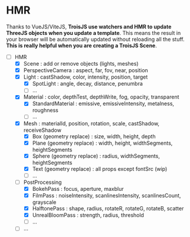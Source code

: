 # HMR

Thanks to VueJS/ViteJS, **TroisJS use watchers and HMR to update ThreeJS objects when you update a template**. This means the result in your browser will be automatically updated without reloading all the stuff. **This is really helpful when you are creating a TroisJS Scene**.

- [ ] HMR
  - [x] Scene : add or remove objects (lights, meshes)
  - [x] PerspectiveCamera : aspect, far, fov, near, position
  - [x] Light : castShadow, color, intensity, position, target
    - [x] SpotLight : angle, decay, distance, penumbra
    - [ ] ...
  - [x] Material : color, depthTest, depthWrite, fog, opacity, transparent
    - [x] StandardMaterial : emissive, emissiveIntensity, metalness, roughness
    - [ ] ...
  - [x] Mesh : materialId, position, rotation, scale, castShadow, receiveShadow
    - [x] Box (geometry replace) : size, width, height, depth
    - [x] Plane (geometry replace) : width, height, widthSegments, heightSegments
    - [x] Sphere (geometry replace) : radius, widthSegments, heightSegments
    - [x] Text (geometry replace) : all props except fontSrc (wip)
    - [ ] ...
  - [ ] PostProcessing
    - [x] BokehPass : focus, aperture, maxblur
    - [x] FilmPass : noiseIntensity, scanlinesIntensity, scanlinesCount, grayscale
    - [x] HalftonePass : shape, radius, rotateR, rotateG, rotateB, scatter
    - [x] UnrealBloomPass : strength, radius, threshold
    - [ ] ...
  - [ ] ...